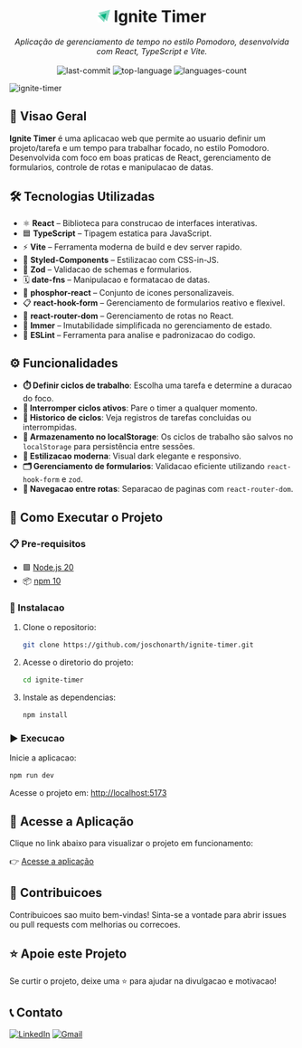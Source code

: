 
<h1 align="center"><img src="./public/icon.svg" width="22" /> Ignite Timer</h1>

<p align="center"><i>Aplicação de gerenciamento de tempo no estilo Pomodoro, desenvolvida com React, TypeScript e Vite.</i>
  <br/><br/>
  <img src="https://img.shields.io/github/last-commit/joschonarth/ignite-timer?style=for-the-badge&color=1F8459&labelColor=1C1E26" alt="last-commit">
  <img src="https://img.shields.io/github/languages/top/joschonarth/ignite-timer?style=for-the-badge&color=1F8459&labelColor=1C1E26" alt="top-language">
  <img src="https://img.shields.io/github/languages/count/joschonarth/ignite-timer?style=for-the-badge&color=1F8459&labelColor=1C1E26" alt="languages-count">
</p>

![ignite-timer](https://github.com/user-attachments/assets/7646e94c-fb91-4b8c-9530-fd918fa1497f)

## 📖 Visao Geral

**Ignite Timer** é uma aplicacao web que permite ao usuario definir um projeto/tarefa e um tempo para trabalhar focado, no estilo Pomodoro. Desenvolvida com foco em boas praticas de React, gerenciamento de formularios, controle de rotas e manipulacao de datas.

## 🛠️ Tecnologias Utilizadas

- ⚛️ **React** – Biblioteca para construcao de interfaces interativas.
- 🟦 **TypeScript** – Tipagem estatica para JavaScript.
- ⚡ **Vite** – Ferramenta moderna de build e dev server rapido.
- 🎨 **Styled-Components** – Estilizacao com CSS-in-JS.
- 💎 **Zod** – Validacao de schemas e formularios.
- 🗓️ **date-fns** – Manipulacao e formatacao de datas.
- 🎨 **phosphor-react** – Conjunto de icones personalizaveis.
- 📋 **react-hook-form** – Gerenciamento de formularios reativo e flexivel.
- 🔗 **react-router-dom** – Gerenciamento de rotas no React.
- 🌿 **Immer** – Imutabilidade simplificada no gerenciamento de estado.
- 🧹 **ESLint** – Ferramenta para analise e padronizacao do codigo.

## ⚙️ Funcionalidades

- **⏱️ Definir ciclos de trabalho**: Escolha uma tarefa e determine a duracao do foco.
- **🛑 Interromper ciclos ativos**: Pare o timer a qualquer momento.
- **🧾 Historico de ciclos**: Veja registros de tarefas concluidas ou interrompidas.
- **💾 Armazenamento no localStorage**: Os ciclos de trabalho são salvos no `localStorage` para persistência entre sessões.
- **🎨 Estilizacao moderna**: Visual dark elegante e responsivo.
- **🗂️ Gerenciamento de formularios**: Validacao eficiente utilizando `react-hook-form` e `zod`.
- **🚣️ Navegacao entre rotas**: Separacao de paginas com `react-router-dom`.

## 🚀 Como Executar o Projeto

### 📋 Pre-requisitos

- 🟩 [Node.js 20](https://nodejs.org/en/download/)
- 📦 [npm 10](https://www.npmjs.com/)

### 🔧 Instalacao

1. Clone o repositorio:

    ```bash
    git clone https://github.com/joschonarth/ignite-timer.git
    ```

2. Acesse o diretorio do projeto:

    ```bash
    cd ignite-timer
    ```

3. Instale as dependencias:

    ```bash
    npm install
    ```

### ▶️ Execucao

Inicie a aplicacao:

```bash
npm run dev
```

Acesse o projeto em: [http://localhost:5173](http://localhost:5173)

## 🚀  Acesse a Aplicação

Clique no link abaixo para visualizar o projeto em funcionamento:

👉 [Acesse a aplicação](https://ignite-timer-ten-umber.vercel.app)

## 🤝 Contribuicoes

Contribuicoes sao muito bem-vindas! Sinta-se a vontade para abrir issues ou pull requests com melhorias ou correcoes.

## ⭐ Apoie este Projeto

Se curtir o projeto, deixe uma ⭐ para ajudar na divulgacao e motivacao!

## 📞 Contato

[![LinkedIn](https://img.shields.io/badge/LinkedIn-0077B5?style=for-the-badge&logo=linkedin&logoColor=white)](https://www.linkedin.com/in/SEU-LINKEDIN/)
[![Gmail](https://img.shields.io/badge/Gmail-D14836?style=for-the-badge&logo=gmail&logoColor=white)](mailto:SEU-EMAIL@gmail.com)
